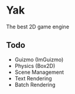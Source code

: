 # Yak
The best 2D game engine

## Todo
* Guizmo (ImGuizmo)
* Physics (Box2D)
* Scene Management
* Text Rendering
* Batch Rendering
